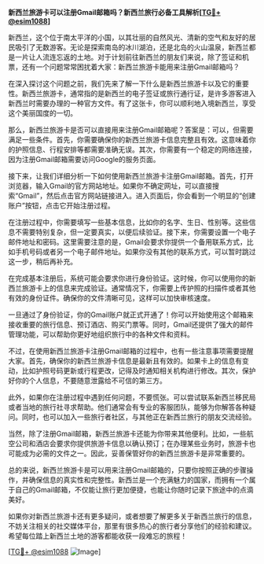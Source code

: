 **新西兰旅游卡可以注册Gmail邮箱吗？新西兰旅行必备工具解析[[TG💪+ @esim1088](https://t.me/s/esim1088)]**

新西兰，这个位于南太平洋的小国，以其壮丽的自然风光、清新的空气和友好的居民吸引了无数游客。无论是探索南岛的冰川湖泊，还是北岛的火山温泉，新西兰都是一片让人流连忘返的土地。对于计划前往新西兰的朋友们来说，除了签证和机票，还有一个问题常常困扰着大家：新西兰旅游卡能用来注册Gmail邮箱吗？

在深入探讨这个问题之前，我们先来了解一下什么是新西兰旅游卡以及它的重要性。新西兰旅游卡，通常指的是新西兰的电子签证或旅行通行证，是许多游客进入新西兰时需要办理的一种官方文件。有了这张卡，你可以顺利地入境新西兰，享受这个美丽国度的一切。

那么，新西兰旅游卡是否可以直接用来注册Gmail邮箱呢？答案是：可以，但需要满足一些条件。首先，你需要确保你的新西兰旅游卡信息完整且有效。这意味着你的护照信息、行程安排等都需要准确无误。其次，你需要有一个稳定的网络连接，因为注册Gmail邮箱需要访问Google的服务页面。

接下来，让我们详细分析一下如何使用新西兰旅游卡注册Gmail邮箱。首先，打开浏览器，输入Gmail的官方网站地址。如果你不确定网址，可以直接搜索“Gmail”，然后点击官方网站链接进入。进入页面后，你会看到一个明显的“创建账户”按钮，点击它开始注册过程。

在注册过程中，你需要填写一些基本信息，比如你的名字、生日、性别等。这些信息不需要特别复杂，但一定要真实，以便后续验证。接下来，你需要设置一个电子邮件地址和密码。这里需要注意的是，Gmail会要求你提供一个备用联系方式，比如手机号码或者另一个电子邮件地址。如果你没有其他的联系方式，可以暂时跳过这一步，稍后再补充。

在完成基本注册后，系统可能会要求你进行身份验证。这时候，你可以使用你的新西兰旅游卡上的信息来完成验证。通常情况下，你需要上传护照的扫描件或者其他有效的身份证件。确保你的文件清晰可见，这样可以加快审核速度。

一旦通过了身份验证，你的Gmail账户就正式开通了！你可以开始使用这个邮箱来接收重要的旅行信息、预订酒店、购买门票等。同时，Gmail还提供了强大的邮件管理功能，可以帮助你更好地组织旅行中的各种文件和资料。

不过，在使用新西兰旅游卡注册Gmail邮箱的过程中，也有一些注意事项需要提醒大家。首先，确保你的新西兰旅游卡信息是最新且有效的。如果卡上的信息有变动，比如护照号码更新或行程更改，记得及时通知相关机构进行修改。其次，保护好你的个人信息，不要随意泄露给不可信的第三方。

此外，如果你在注册过程中遇到任何问题，不要慌张。可以尝试联系新西兰移民局或者当地的旅行社寻求帮助。他们通常会有专业的客服团队，能够为你解答各种疑问。同时，也可以加入一些旅行者社区，与其他正在新西兰旅行的朋友交流经验。

当然，除了注册Gmail邮箱，新西兰旅游卡还能为你带来其他便利。比如，一些航空公司和酒店会要求你提供旅游卡信息以确认预订；在办理某些业务时，旅游卡也可能成为必需的文件之一。因此，妥善保管好你的新西兰旅游卡是非常重要的。

总的来说，新西兰旅游卡是可以用来注册Gmail邮箱的，只要你按照正确的步骤操作，并确保信息的真实性和完整性。新西兰是一个充满魅力的国家，而拥有一个属于自己的Gmail邮箱，不仅能让旅行更加便捷，也能让你随时记录下旅途中的点滴美好。

如果你对新西兰旅游卡还有更多疑问，或者想要了解更多关于新西兰旅行的信息，不妨关注相关的社交媒体平台，那里有很多热心的旅行者分享他们的经验和建议。希望每位踏上新西兰土地的游客都能收获一段难忘的旅程！

[[TG💪+ @esim1088](https://t.me/s/esim1088) ![Image](https://i.postimg.cc/4NQfJmqS/Snipaste-2025-05-13-00-14-12.png)]